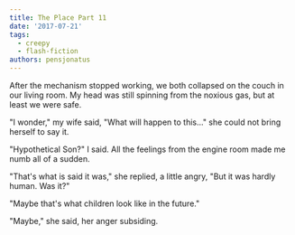```yaml
---
title: The Place Part 11
date: '2017-07-21'
tags:
  - creepy
  - flash-fiction
authors: pensjonatus
---
```


After the mechanism stopped working, we both collapsed on the couch in our
living room. My head was still spinning from the noxious gas, but at least we
were safe.

<!-- truncate -->

"I wonder," my wife said, "What will happen to this..." she could not bring
herself to say it.

"Hypothetical Son?" I said. All the feelings from the engine room made me numb
all of a sudden.

"That's what is said it was," she replied, a little angry, "But it was hardly
human. Was it?"

"Maybe that's what children look like in the future."

"Maybe," she said, her anger subsiding.
